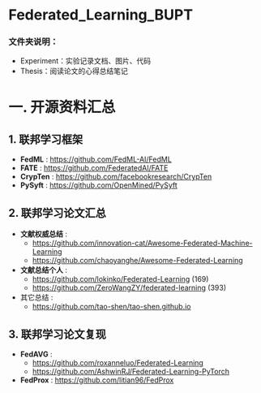 # Federated_Learning_BUPT
### 文件夹说明：

- Experiment：实验记录文档、图片、代码
- Thesis：阅读论文的心得总结笔记

# 一. 开源资料汇总
## 1. 联邦学习框架

- **FedML** : https://github.com/FedML-AI/FedML
- **FATE** : https://github.com/FederatedAI/FATE
- **CrypTen** : https://github.com/facebookresearch/CrypTen
- **PySyft** : https://github.com/OpenMined/PySyft

## 2. 联邦学习论文汇总

- **文献权威总结** : 
  - https://github.com/innovation-cat/Awesome-Federated-Machine-Learning
  - https://github.com/chaoyanghe/Awesome-Federated-Learning
- **文献总结个人** :  
  - https://github.com/lokinko/Federated-Learning  (169)
  - https://github.com/ZeroWangZY/federated-learning (393)
- 其它总结 : 
  - https://github.com/tao-shen/tao-shen.github.io

## 3. 联邦学习论文复现

- **FedAVG** : 
  - https://github.com/roxanneluo/Federated-Learning
  - https://github.com/AshwinRJ/Federated-Learning-PyTorch
- **FedProx** : https://github.com/litian96/FedProx
